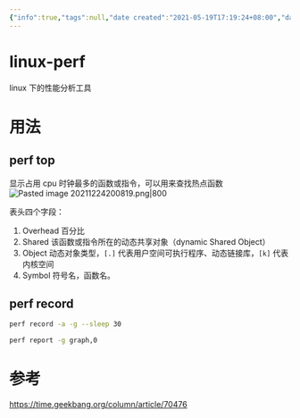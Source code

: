 ```yaml
---
{"info":true,"tags":null,"date created":"2021-05-19T17:19:24+08:00","date modified":"2024-04-20T22:42:45+08:00","dg-publish":true,"permalink":"/card/linux-perf/","dgPassFrontmatter":true,"noteIcon":"2","created":"2021-05-19T17:19:24+08:00","updated":"2024-04-20T22:42:45+08:00"}
---
```



# linux-perf

linux 下的性能分析工具

# 用法

## perf top

显示占用 cpu 时钟最多的函数或指令，可以用来查找热点函数
![Pasted image 20211224200819.png|800](/img/user/attachs/Pasted%20image%2020211224200819.png)

表头四个字段：
1. Overhead 百分比
2. Shared 该函数或指令所在的动态共享对象（dynamic Shared Object）
3. Object 动态对象类型，`[.]` 代表用户空间可执行程序、动态链接库，`[k]` 代表内核空间
4. Symbol 符号名，函数名。

## perf record

```bash
perf record -a -g --sleep 30
```

```bash
perf report -g graph,0
```

# 参考

<https://time.geekbang.org/column/article/70476>
